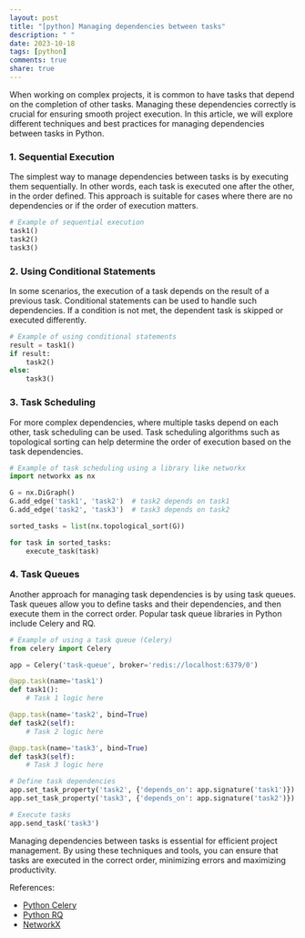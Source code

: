 ```yaml
---
layout: post
title: "[python] Managing dependencies between tasks"
description: " "
date: 2023-10-18
tags: [python]
comments: true
share: true
---
```


When working on complex projects, it is common to have tasks that depend on the completion of other tasks. Managing these dependencies correctly is crucial for ensuring smooth project execution. In this article, we will explore different techniques and best practices for managing dependencies between tasks in Python.

### 1. Sequential Execution

The simplest way to manage dependencies between tasks is by executing them sequentially. In other words, each task is executed one after the other, in the order defined. This approach is suitable for cases where there are no dependencies or if the order of execution matters.

```python
# Example of sequential execution
task1()
task2()
task3()
```

### 2. Using Conditional Statements

In some scenarios, the execution of a task depends on the result of a previous task. Conditional statements can be used to handle such dependencies. If a condition is not met, the dependent task is skipped or executed differently.

```python
# Example of using conditional statements
result = task1()
if result:
    task2()
else:
    task3()
```

### 3. Task Scheduling

For more complex dependencies, where multiple tasks depend on each other, task scheduling can be used. Task scheduling algorithms such as topological sorting can help determine the order of execution based on the task dependencies. 

```python
# Example of task scheduling using a library like networkx
import networkx as nx

G = nx.DiGraph()
G.add_edge('task1', 'task2')  # task2 depends on task1
G.add_edge('task2', 'task3')  # task3 depends on task2

sorted_tasks = list(nx.topological_sort(G))

for task in sorted_tasks:
    execute_task(task)
```

### 4. Task Queues

Another approach for managing task dependencies is by using task queues. Task queues allow you to define tasks and their dependencies, and then execute them in the correct order. Popular task queue libraries in Python include Celery and RQ.

```python
# Example of using a task queue (Celery)
from celery import Celery

app = Celery('task-queue', broker='redis://localhost:6379/0')

@app.task(name='task1')
def task1():
    # Task 1 logic here

@app.task(name='task2', bind=True)
def task2(self):
    # Task 2 logic here

@app.task(name='task3', bind=True)
def task3(self):
    # Task 3 logic here

# Define task dependencies
app.set_task_property('task2', {'depends_on': app.signature('task1')})
app.set_task_property('task3', {'depends_on': app.signature('task2')})

# Execute tasks
app.send_task('task3')
```

Managing dependencies between tasks is essential for efficient project management. By using these techniques and tools, you can ensure that tasks are executed in the correct order, minimizing errors and maximizing productivity.

References:
- [Python Celery](https://docs.celeryproject.org/en/stable/)
- [Python RQ](https://python-rq.org/)
- [NetworkX](https://networkx.org/)